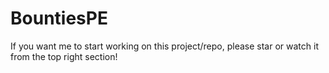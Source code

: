 # BountiesPE
If you want me to start working on this project/repo, please star or watch it from the top right section!
